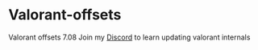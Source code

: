 # Valorant-offsets
Valorant offsets 7.08
Join my [Discord](https://discord.gg/8fgPNGxftM) to learn updating valorant internals
